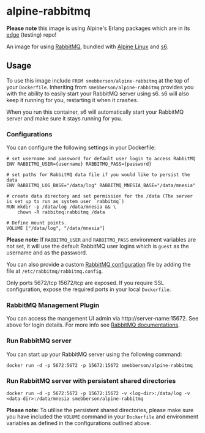 alpine-rabbitmq
===================

__Please note__ this image is using Alpine's Erlang packages which are in its [edge](http://wiki.alpinelinux.org/wiki/Edge) (testing) repo!

An image for using [RabbitMQ][RabbitMQ], bundled with [Alpine Linux][alpinelinux] and [s6][s6].

Usage
-----

To use this image include `FROM smebberson/alpine-rabbitmq` at the top of your `Dockerfile`. Inheriting from `smebberson/alpine-rabbitmq` provides you with the ability to easily start your RabbitMQ server using s6. s6 will also keep it running for you, restarting it when it crashes.

When you run this container, s6 will automatically start your RabbitMQ server and make sure it stays running for you.

### Configurations

You can configure the following settings in your Dockerfile:

```
# set username and password for default user login to access RabbitMQ
ENV RABBITMQ_USER={username} RABBITMQ_PASS={password}

# set paths for RabbitMQ data file if you would like to persist the data
ENV RABBITMQ_LOG_BASE="/data/log" RABBITMQ_MNESIA_BASE="/data/mnesia"

# create data directory and set permission for the /data (The server is set up to run as system user `rabbitmq`)
RUN mkdir -p /data/log /data/mnesia && \
    chown -R rabbitmq:rabbitmq /data

# Define mount points.
VOLUME ["/data/log", "/data/mnesia"]

```

**Please note:** If ```RABBITMQ_USER``` and ```RABBITMQ_PASS``` environment variables are not set, it will use the default RabbitMQ user logins which is ```guest``` as the username and as the password.

You can also provide a custom [RabbitMQ configuration][RabbitMQConfig] file by adding the file at `/etc/rabbitmq/rabbitmq.config`.

Only ports 5672/tcp 15672/tcp are exposed. If you require SSL configuration, expose the required ports in your local `Dockerfile`.

### RabbitMQ Management Plugin

You can access the mangement UI admin via http://server-name:15672. See above for login details.
For more info see [RabbitMQ documentations][RabbitMQManagement].

### Run RabbitMQ server

You can start up your RabbitMQ server using the following command:

```
docker run -d -p 5672:5672 -p 15672:15672 smebberson/alpine-rabbitmq
```

### Run RabbitMQ server with persistent shared directories

```
docker run -d -p 5672:5672 -p 15672:15672 -v <log-dir>:/data/log -v <data-dir>:/data/mnesia smebberson/alpine-rabbitmq
```

**Please note:** To utilise the persistent shared directories, please make sure you have included the `VOLUME` command in your `Dockerfile` and environment variables as defined in the configurations outlined above.


[s6]: http://www.skarnet.org/software/s6
[alpinelinux]: http://www.alpinelinux.org/about
[RabbitMQ]: https://www.rabbitmq.com
[RabbitMQManagement]: https://www.rabbitmq.com/management.html
[RabbitMQConfig]: https://www.rabbitmq.com/configure.html
